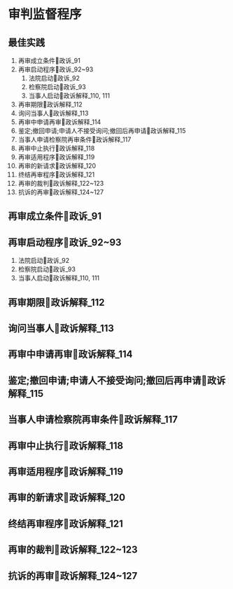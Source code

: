 # 审判监督程序
## 最佳实践

1. 再审成立条件🚪政诉_91
2. 再审启动程序🚪政诉_92~93
    1. 法院启动🚪政诉_92
    2. 检察院启动🚪政诉_93
    3. 当事人启动🚪政诉解释_110, 111
3. 再审期限🚪政诉解释_112
4. 询问当事人🚪政诉解释_113
5. 再审中申请再审🚪政诉解释_114
6. 鉴定;撤回申请;申请人不接受询问;撤回后再申请🚪政诉解释_115
7. 当事人申请检察院再审条件🚪政诉解释_117
8. 再审中止执行🚪政诉解释_118
9.  再审适用程序🚪政诉解释_119
10. 再审的新请求🚪政诉解释_120
11. 终结再审程序🚪政诉解释_121
12. 再审的裁判🚪政诉解释_122~123
13. 抗诉的再审🚪政诉解释_124~127


## 再审成立条件🚪政诉_91
## 再审启动程序🚪政诉_92~93
1. 法院启动🚪政诉_92
2. 检察院启动🚪政诉_93
3. 当事人启动🚪政诉解释_110, 111

## 再审期限🚪政诉解释_112
## 询问当事人🚪政诉解释_113
## 再审中申请再审🚪政诉解释_114
## 鉴定;撤回申请;申请人不接受询问;撤回后再申请🚪政诉解释_115

## 当事人申请检察院再审条件🚪政诉解释_117
## 再审中止执行🚪政诉解释_118
## 再审适用程序🚪政诉解释_119
## 再审的新请求🚪政诉解释_120
## 终结再审程序🚪政诉解释_121
## 再审的裁判🚪政诉解释_122~123
## 抗诉的再审🚪政诉解释_124~127











